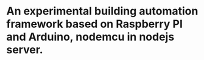 # An experimental building automation framework based on Raspberry PI and Arduino, nodemcu in nodejs server.
